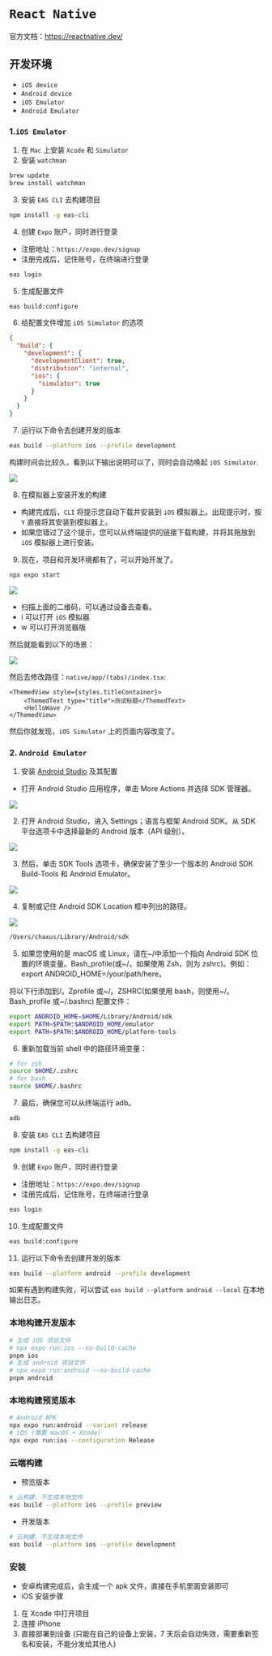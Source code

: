 # `React Native`

官方文档：https://reactnative.dev/

## 开发环境

- `iOS device`
- `Android device`
- `iOS Emulator`
- `Android Emulator`

### 1.`iOS Emulator`

1. 在 `Mac` 上安装 `Xcode` 和 `Simulator`
2. 安装 `watchman`

```sh
brew update 
brew install watchman
```

3. 安装 `EAS CLI` 去构建项目

```sh
npm install -g eas-cli
```

4. 创建 `Expo` 账户，同时进行登录

- 注册地址：`https://expo.dev/signup`
- 注册完成后，记住账号，在终端进行登录

```sh
eas login
```

5. 生成配置文件

```sh
eas build:configure
```

6. 给配置文件增加 `iOS Simulator` 的选项

```json
{
  "build": {
    "development": {
      "developmentClient": true,
      "distribution": "internal",
      "ios": {
        "simulator": true
      }
    }
  }
}
```

7. 运行以下命令去创建开发的版本

```sh
eas build --platform ios --profile development
```

构建时间会比较久，看到以下输出说明可以了，同时会自动唤起 `iOS Simulator`.

![](./assets/ios-eas-simulator-build.jpeg)

8. 在模拟器上安装开发的构建

- 构建完成后，`CLI` 将提示您自动下载并安装到 `iOS` 模拟器上。出现提示时，按 `Y` 直接将其安装到模拟器上。
- 如果您错过了这个提示，您可以从终端提供的链接下载构建，并将其拖放到 `iOS` 模拟器上进行安装。

9. 现在，项目和开发环境都有了，可以开始开发了。

```sh
npx expo start
```

![](./assets/ios-eas-simulator-development.jpeg)

- 扫描上面的二维码，可以通过设备去查看。
- i 可以打开 `iOS` 模拟器
- w 可以打开浏览器版

然后就能看到以下的场景：

![](./assets/ios-simulator-development-show.png)

然后去修改路径：`native/app/(tabs)/index.tsx`:

```tsx
<ThemedView style={styles.titleContainer}>
    <ThemedText type="title">测试标题</ThemedText>
    <HelloWave />
</ThemedView>
```

然后你就发现，`iOS Simulator` 上的页面内容改变了。

### 2. `Android Emulator`

1. 安装 [Android Studio](https://developer.android.com/studio) 及其配置

- 打开 Android Studio 应用程序，单击 More Actions 并选择 SDK 管理器。

![](./assets/android-studio-setting.jpeg)

2. 打开 Android Studio，进入 Settings；语言与框架 Android SDK。从 SDK 平台选项卡中选择最新的 Android 版本（API 级别）。

![](./assets/android-studio-setting-select-latest-api-sdk.jpeg)

3. 然后，单击 SDK Tools 选项卡，确保安装了至少一个版本的 Android SDK Build-Tools 和 Android Emulator。

![](./assets/android-studio-setting-select-latest-api-sdk-tools.jpeg)

4. 复制或记住 Android SDK Location 框中列出的路径。

![](./assets/android-studio-setting-path.jpeg)

```sh
/Users/chaxus/Library/Android/sdk
```

5. 如果您使用的是 macOS 或 Linux，请在~/中添加一个指向 Android SDK 位置的环境变量。Bash_profile(或~/。如果使用 Zsh，则为 zshrc)。例如：export ANDROID_HOME=/your/path/here。

将以下行添加到/。Zprofile 或~/。ZSHRC(如果使用 bash，则使用~/。Bash_profile 或~/.bashrc) 配置文件：

```sh
export ANDROID_HOME=$HOME/Library/Android/sdk
export PATH=$PATH:$ANDROID_HOME/emulator
export PATH=$PATH:$ANDROID_HOME/platform-tools
```

6. 重新加载当前 shell 中的路径环境变量：

```sh
# for zsh
source $HOME/.zshrc
# for bash
source $HOME/.bashrc
```

7. 最后，确保您可以从终端运行 adb。

```sh
adb
```

8. 安装 `EAS CLI` 去构建项目

```sh
npm install -g eas-cli
```

9. 创建 `Expo` 账户，同时进行登录

- 注册地址：`https://expo.dev/signup`
- 注册完成后，记住账号，在终端进行登录

```sh
eas login
```

10. 生成配置文件

```sh
eas build:configure
```

11. 运行以下命令去创建开发的版本

```sh
eas build --platform android --profile development
```

如果有遇到构建失败，可以尝试 `eas build --platform android --local` 在本地输出日志。

### 本地构建开发版本

```sh
# 生成 iOS 项目文件
# npx expo run:ios --no-build-cache
pnpm ios
# 生成 android 项目文件
# npx expo run:android --no-build-cache
pnpm android
```

### 本地构建预览版本

```sh
# Android APK
npx expo run:android --variant release
# iOS (需要 macOS + Xcode)
npx expo run:ios --configuration Release
```

### 云端构建

- 预览版本

```sh
# 云构建，不生成本地文件
eas build --platform ios --profile preview
```
- 开发版本

```sh
# 云构建，不生成本地文件
eas build --platform ios --profile development
```

### 安装

- 安卓构建完成后，会生成一个 apk 文件，直接在手机里面安装即可
- iOS 安装步骤
1. 在 Xcode 中打开项目
2. 连接 iPhone
3. 直接部署到设备 (只能在自己的设备上安装，7 天后会自动失效，需要重新签名和安装，不能分发给其他人)